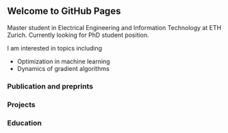 ## Welcome to GitHub Pages

Master student in Electrical Engineering and Information Technology at ETH Zurich. Currently looking for PhD student position.

I am interested in topics including

* Optimization in machine learning
* Dynamics of gradient algorithms


### Publication and preprints

### Projects

### Education

### 
